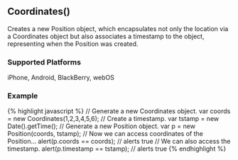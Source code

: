 Coordinates()
-----------
Creates a new Position object, which encapsulates not only the location via a Coordinates object but also associates a timestamp to the object, representing when the Position was created.

### Supported Platforms ###
iPhone, Android, BlackBerry, webOS

### Example ###
{% highlight javascript %}
// Generate a new Coordinates object.
var coords = new Coordinates(1,2,3,4,5,6);
// Create a timestamp.
var tstamp = new Date().getTime();
// Generate a new Position object.
var p = new Position(coords, tstamp);
// Now we can access coordinates of the Position...
alert(p.coords == coords); // alerts true
// We can also access the timestamp.
alert(p.timestamp == tstamp); // alerts true
{% endhighlight %}